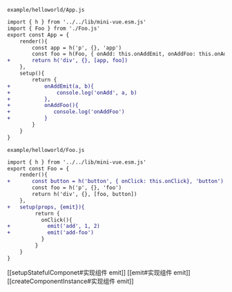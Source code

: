 `example/helloworld/App.js`
```diff
import { h } from '../../lib/mini-vue.esm.js'
import { Foo } from './Foo.js'
export const App = {
	render(){
		const app = h('p', {}, 'app')
		const foo = h(Foo, { onAdd: this.onAddEmit, onAddFoo: this.onAddFoo })
+		return h('div', {}, [app, foo])
	},
	setup(){
		return {
+			onAddEmit(a, b){
+				console.log('onAdd', a, b)
+			},
+			onAddFoo(){
+			   console.log('onAddFoo')
+			}
		}
	}
}
```

`example/helloworld/Foo.js`
```diff
import { h } from '../../lib/mini-vue.esm.js'
export const Foo = {
	render(){
+		const button = h('button', { onClick: this.onClick}, 'button')
		const foo = h('p', {}, 'foo')
		return h('div', {}, [foo, button])
	},
+	setup(props, {emit}){
		 return {
		   onClick(){
+			 emit('add', 1, 2)
+			 emit('add-foo')
		   }
		 }
	}
}
```

[[setupStatefulComponet#实现组件 emit]]
[[emit#实现组件 emit]]
[[createComponentInstance#实现组件 emit]]
